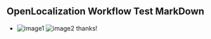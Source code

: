 ## OpenLocalization Workflow Test MarkDown
* ![image1](.\ad67bd8e-43da-493b-bc74-dd0f267ba4b2.PNG)   ![image2](.\140c5b6a-9d12-464b-af79-be64b7f85ef6.png) 
thanks!
